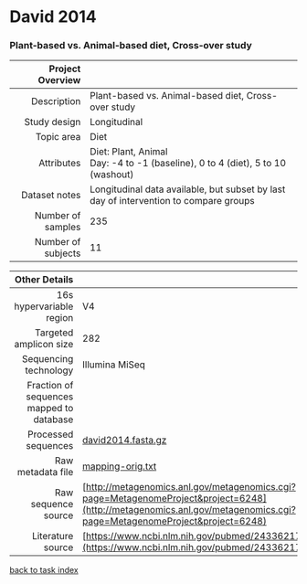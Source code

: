 # David 2014
### Plant-based vs. Animal-based diet, Cross-over study

| Project Overview |  |
| -------------: |-------------|
| Description      | Plant-based vs. Animal-based diet, Cross-over study |
| Study design | Longitudinal |
| Topic area | Diet|
| Attributes | Diet: Plant, Animal<br/> Day: -4 to -1 (baseline), 0 to 4 (diet), 5 to 10 (washout)|
| Dataset notes | Longitudinal data available, but subset by last day of intervention to compare groups|
| Number of samples | 235|
| Number of subjects | 11|


| Other Details |  |
| -------------: |-------------|
| 16s hypervariable region | V4 |
| Targeted amplicon size | 282 |
| Sequencing technology | Illumina MiSeq |
| Fraction of sequences mapped to database |  |
| Processed sequences | [david2014.fasta.gz](https://s3.us-east-2.amazonaws.com/knights-lab/public/MLRepo/fasta/david2014.fasta.gz) |
| Raw metadata file | [mapping-orig.txt](./datasets/david/mapping-orig.txt) |
| Raw sequence source | [http://metagenomics.anl.gov/metagenomics.cgi?page=MetagenomeProject&project=6248](http://metagenomics.anl.gov/metagenomics.cgi?page=MetagenomeProject&project=6248) |
| Literature source | [https://www.ncbi.nlm.nih.gov/pubmed/24336217](https://www.ncbi.nlm.nih.gov/pubmed/24336217) |

[back to task index](../README.md)